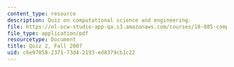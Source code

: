 ```yaml
---
content_type: resource
description: Quiz on computational science and engineering.
file: https://ol-ocw-studio-app-qa.s3.amazonaws.com/courses/18-085-computational-science-and-engineering-i-fall-2008/c6e97058237173d42193ed8379cb1c22_quiz2f07.pdf
file_type: application/pdf
resourcetype: Document
title: Quiz 2, Fall 2007
uid: c6e97058-2371-73d4-2193-ed8379cb1c22
---
```

